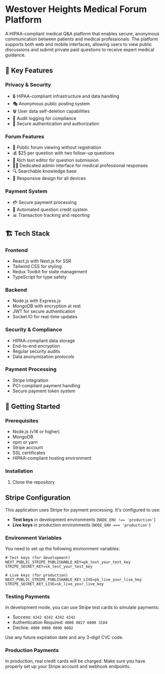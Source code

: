 # Westover Heights Medical Forum Platform

A HIPAA-compliant medical Q&A platform that enables secure, anonymous communication between patients and medical professionals. The platform supports both web and mobile interfaces, allowing users to view public discussions and submit private paid questions to receive expert medical guidance.

## 🌟 Key Features

### Privacy & Security
- 🔒 HIPAA-compliant infrastructure and data handling
- 🎭 Anonymous public posting system
- 🗑️ User data self-deletion capabilities
- 📜 Audit logging for compliance
- 🔐 Secure authentication and authorization

### Forum Features
- 👀 Public forum viewing without registration
- 💰 $25 per question with two follow-up questions
- 📝 Rich text editor for question submission
- 👨‍⚕️ Dedicated admin interface for medical professional responses
- 🔍 Searchable knowledge base
- 📱 Responsive design for all devices

### Payment System
- 💳 Secure payment processing
- 🔄 Automated question credit system
- 📊 Transaction tracking and reporting

## 🏗️ Tech Stack

### Frontend
- React.js with Next.js for SSR
- Tailwind CSS for styling
- Redux Toolkit for state management
- TypeScript for type safety

### Backend
- Node.js with Express.js
- MongoDB with encryption at rest
- JWT for secure authentication
- Socket.IO for real-time updates

### Security & Compliance
- HIPAA-compliant data storage
- End-to-end encryption
- Regular security audits
- Data anonymization protocols

### Payment Processing
- Stripe integration
- PCI-compliant payment handling
- Secure payment token system

## 🚀 Getting Started

### Prerequisites
- Node.js (v16 or higher)
- MongoDB
- npm or yarn
- Stripe account
- SSL certificates
- HIPAA-compliant hosting environment

### Installation

1. Clone the repository

## Stripe Configuration

This application uses Stripe for payment processing. It's configured to use:

- **Test keys** in development environments (`NODE_ENV !== 'production'`)
- **Live keys** in production environments (`NODE_ENV === 'production'`)

### Environment Variables

You need to set up the following environment variables:

```
# Test keys (for development)
NEXT_PUBLIC_STRIPE_PUBLISHABLE_KEY=pk_test_your_test_key
STRIPE_SECRET_KEY=sk_test_your_test_key

# Live keys (for production)
NEXT_PUBLIC_STRIPE_PUBLISHABLE_KEY_LIVE=pk_live_your_live_key
STRIPE_SECRET_KEY_LIVE=sk_live_your_live_key
```

### Testing Payments

In development mode, you can use Stripe test cards to simulate payments:

- Success: `4242 4242 4242 4242`
- Authentication Required: `4000 0027 6000 3184`
- Decline: `4000 0000 0000 0002`

Use any future expiration date and any 3-digit CVC code.

### Production Payments

In production, real credit cards will be charged. Make sure you have properly set up your Stripe account and webhook endpoints.

